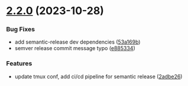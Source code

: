 # [2.2.0](https://github.com/sydrawat01/dotfiles/compare/v2.1.0...v2.2.0) (2023-10-28)


### Bug Fixes

* add semantic-release dev dependencies ([53a169b](https://github.com/sydrawat01/dotfiles/commit/53a169b39bebcde35e2c3cd97de9f5bfe0e6601e))
* semver release commit message typo ([e885334](https://github.com/sydrawat01/dotfiles/commit/e88533483056e3605b19f8a484a28ff385edc0b5))


### Features

* update tmux conf, add ci/cd pipeline for semantic release ([2adbe26](https://github.com/sydrawat01/dotfiles/commit/2adbe26acbc0307b120fedcb9ff3ec6c7e21c641))
